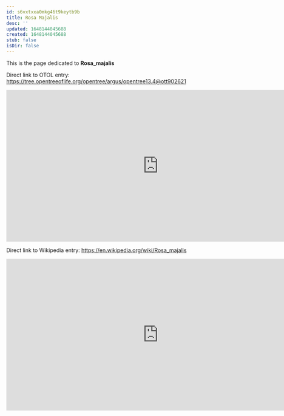 ```yaml
---
id: s6vxtxxa0mkg46t9keytb9b
title: Rosa Majalis
desc: ''
updated: 1648144045688
created: 1648144045688
stub: false
isDir: false
---
```

This is the page dedicated to **Rosa_majalis**


Direct link to OTOL entry: https://tree.opentreeoflife.org/opentree/argus/opentree13.4@ott902621



<html>
    <body>
    <iframe src="https://tree.opentreeoflife.org/opentree/argus/opentree13.4@ott902621"
    width="800" height="400" frameborder="0" allowfullscreen> </iframe>
    </body>
</html>
    


Direct link to Wikipedia entry: https://en.wikipedia.org/wiki/Rosa_majalis



<html>
    <body>
    <iframe src="https://en.wikipedia.org/wiki/Rosa_majalis"
    width="800" height="400" frameborder="0" allowfullscreen> </iframe>
    </body>
</html>
    
